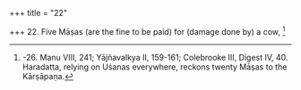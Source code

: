 +++
title = "22"

+++
22. Five Māṣas (are the fine to be paid) for (damage done by) a cow, [^16] 


[^16]:  -26. Manu VIII, 241; Yājñavalkya II, 159-161; Colebrooke III, Digest IV, 40. Haradatta, relying on Uśanas everywhere, reckons twenty Māṣas to the Kārṣāpaṇa.
